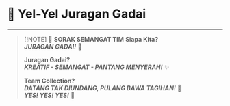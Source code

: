 # 🎤 Yel-Yel Juragan Gadai

---

> [!NOTE] 🔔 **SORAK SEMANGAT TIM**
> **Siapa Kita?**  
> _**JURAGAN GADAI!**_ 💪
> 
> **Juragan Gadai?**  
> _**KREATIF - SEMANGAT - PANTANG MENYERAH!**_ ✨
> 
> **Team Collection?**  
> _**DATANG TAK DIUNDANG, PULANG BAWA TAGIHAN!**_ 💼  
> _**YES! YES! YES!**_ 🚀